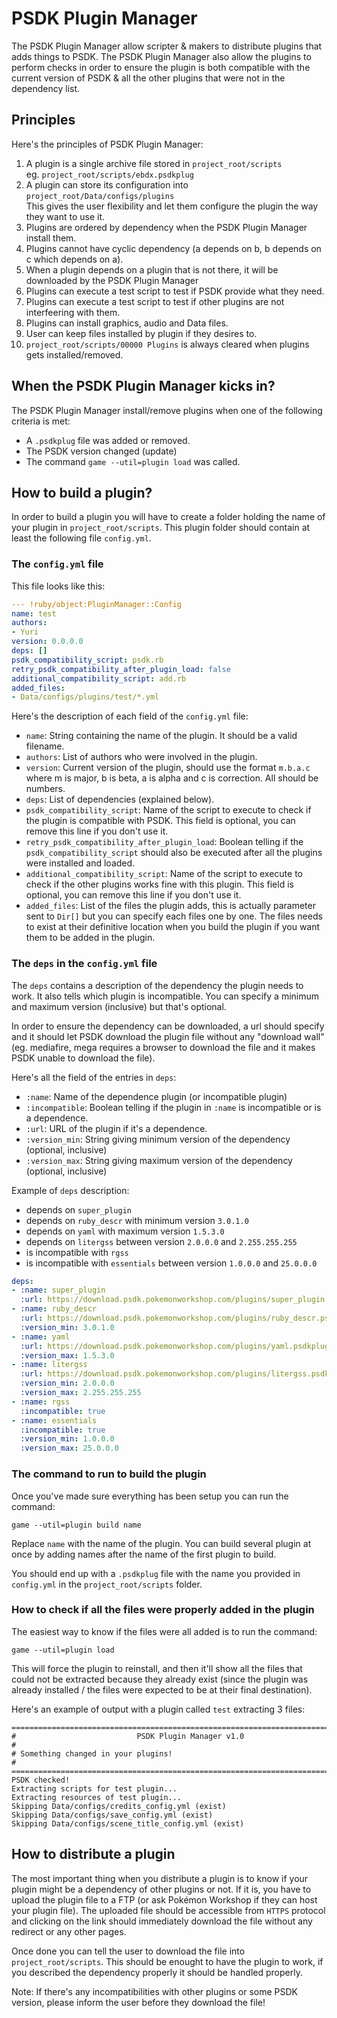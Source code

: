 # PSDK Plugin Manager

The PSDK Plugin Manager allow scripter & makers to distribute plugins that adds things to PSDK. The PSDK Plugin Manager also allow the plugins to perform checks in order to ensure the plugin is both compatible with the current version of PSDK & all the other plugins that were not in the dependency list.

## Principles

Here's the principles of PSDK Plugin Manager:
1. A plugin is a single archive file stored in `project_root/scripts`   
    eg. `project_root/scripts/ebdx.psdkplug`
2. A plugin can store its configuration into `project_root/Data/configs/plugins`   
    This gives the user flexibility and let them configure the plugin the way they want to use it.
3. Plugins are ordered by dependency when the PSDK Plugin Manager install them.
4. Plugins cannot have cyclic dependency (a depends on b, b depends on c which depends on a).
5. When a plugin depends on a plugin that is not there, it will be downloaded by the PSDK Plugin Manager
6. Plugins can execute a test script to test if PSDK provide what they need.
7. Plugins can execute a test script to test if other plugins are not interfeering with them.
8. Plugins can install graphics, audio and Data files.
9. User can keep files installed by plugin if they desires to.
10. `project_root/scripts/00000 Plugins` is always cleared when plugins gets installed/removed.

## When the PSDK Plugin Manager kicks in?

The PSDK Plugin Manager install/remove plugins when one of the following criteria is met:
- A `.psdkplug` file was added or removed.
- The PSDK version changed (update)
- The command `game --util=plugin load` was called.

## How to build a plugin?

In order to build a plugin you will have to create a folder holding the name of your plugin in `project_root/scripts`. This plugin folder should contain at least the following file `config.yml`.

### The `config.yml` file

This file looks like this:
```yml
--- !ruby/object:PluginManager::Config
name: test
authors:
- Yuri
version: 0.0.0.0
deps: []
psdk_compatibility_script: psdk.rb
retry_psdk_compatibility_after_plugin_load: false
additional_compatibility_script: add.rb
added_files:
- Data/configs/plugins/test/*.yml
```

Here's the description of each field of the `config.yml` file:
- `name`: String containing the name of the plugin. It should be a valid filename.
- `authors`: List of authors who were involved in the plugin.
- `version`: Current version of the plugin, should use the format `m.b.a.c` where m is major, b is beta, a is alpha and c is correction. All should be numbers.
- `deps`: List of dependencies (explained below).
- `psdk_compatibility_script`: Name of the script to execute to check if the plugin is compatible with PSDK. This field is optional, you can remove this line if you don't use it.
- `retry_psdk_compatibility_after_plugin_load`: Boolean telling if the `psdk_compatibility_script` should also be executed after all the plugins were installed and loaded.
- `additional_compatibility_script`: Name of the script to execute to check if the other plugins works fine with this plugin. This field is optional, you can remove this line if you don't use it.
- `added_files`: List of the files the plugin adds, this is actually parameter sent to `Dir[]` but you can specify each files one by one. The files needs to exist at their definitive location when you build the plugin if you want them to be added in the plugin.

### The `deps` in the `config.yml` file

The `deps` contains a description of the dependency the plugin needs to work. It also tells which plugin is incompatible. You can specify a minimum and maximum version (inclusive) but that's optional. 

In order to ensure the dependency can be downloaded, a url should specify and it should let PSDK download the plugin file without any "download wall" (eg. mediafire, mega requires a browser to download the file and it makes PSDK unable to download the file).

Here's all the field of the entries in `deps`:
- `:name`: Name of the dependence plugin (or incompatible plugin)
- `:incompatible`: Boolean telling if the plugin in `:name` is incompatible or is a dependence.
- `:url`: URL of the plugin if it's a dependence.
- `:version_min`: String giving minimum version of the dependency (optional, inclusive)
- `:version_max`: String giving maximum version of the dependency (optional, inclusive)

Example of `deps` description:
- depends on `super_plugin`
- depends on `ruby_descr` with minimum version `3.0.1.0`
- depends on `yaml` with maximum version `1.5.3.0`
- depends on `litergss` between version `2.0.0.0` and `2.255.255.255`
- is incompatible with `rgss`
- is incompatible with `essentials` between version `1.0.0.0` and `25.0.0.0`

```yaml
deps:
- :name: super_plugin
  :url: https://download.psdk.pokemonworkshop.com/plugins/super_plugin.psdkplug
- :name: ruby_descr
  :url: https://download.psdk.pokemonworkshop.com/plugins/ruby_descr.psdkplug
  :version_min: 3.0.1.0
- :name: yaml
  :url: https://download.psdk.pokemonworkshop.com/plugins/yaml.psdkplug
  :version_max: 1.5.3.0
- :name: litergss
  :url: https://download.psdk.pokemonworkshop.com/plugins/litergss.psdkplug
  :version_min: 2.0.0.0
  :version_max: 2.255.255.255
- :name: rgss
  :incompatible: true
- :name: essentials
  :incompatible: true
  :version_min: 1.0.0.0
  :version_max: 25.0.0.0
```

### The command to run to build the plugin

Once you've made sure everything has been setup you can run the command:
```
game --util=plugin build name
```
Replace `name` with the name of the plugin. You can build several plugin at once by adding names after the name of the first plugin to build.

You should end up with a `.psdkplug` file with the name you provided in `config.yml` in the `project_root/scripts` folder.

### How to check if all the files were properly added in the plugin

The easiest way to know if the files were all added is to run the command:
```
game --util=plugin load
```

This will force the plugin to reinstall, and then it'll show all the files that could not be extracted because they already exist (since the plugin was already installed / the files were expected to be at their final destination).

Here's an example of output with a plugin called `test` extracting 3 files:
```
================================================================================
#                           PSDK Plugin Manager v1.0                           #
# Something changed in your plugins!                                           #
================================================================================
PSDK checked!
Extracting scripts for test plugin...
Extracting resources of test plugin...
Skipping Data/configs/credits_config.yml (exist)
Skipping Data/configs/save_config.yml (exist)
Skipping Data/configs/scene_title_config.yml (exist)
```

## How to distribute a plugin

The most important thing when you distribute a plugin is to know if your plugin might be a dependency of other plugins or not. If it is, you have to upload the plugin file to a FTP (or ask Pokémon Workshop if they can host your plugin file). The uploaded file should be accessible from `HTTPS` protocol and clicking on the link should immediately download the file without any redirect or any other pages.

Once done you can tell the user to download the file into `project_root/scripts`. This should be enought to have the plugin to work, if you described the dependency properly it should be handled properly.

Note: If there's any incompatibilities with other plugins or some PSDK version, please inform the user before they download the file!
